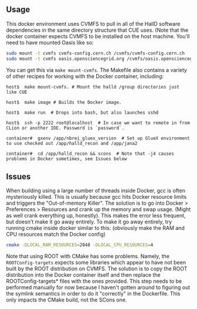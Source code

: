 
Usage
-----

This docker environment uses CVMFS to pull in all of the HallD software dependencies in the same directory structure that CUE uses. (Note that the docker container expects CVMFS to be installed on the host machine. You'll need to have mounted Oasis like so:

```bash
sudo mount -t cvmfs cvmfs-config.cern.ch /cvmfs/cvmfs-config.cern.ch
sudo mount -t cvmfs oasis.opensciencegrid.org /cvmfs/oasis.opensciencegrid.org
```

You can get this via `make mount-cvmfs`. The Makefile also contains a variety of other recipes for working with the Docker container, including:



```
host$  make mount-cvmfs. # Mount the halld /group directories just like CUE

host$  make image # Builds the Docker image. 

host$  make run  # Drops into bash, but also launches sshd

host$  ssh -p 2222 root@localhost  # In case we want to remote in from CLion or another IDE. Password is `password`.

container#  gxenv /app/nbrei_gluex_version  # Set up GlueX environment to use checked out /app/halld_recon and /app/jana2

container#  cd /app/halld_recon && scons  # Note that -j4 causes problems in Docker sometimes, see Issues below
```


Issues
------

When building using a large number of threads inside Docker, gcc is often mysteriously killed. This is usually because gcc hits Docker resource limits and triggers the "Out-of-memory Killer". The solution is to go into Docker > Preferences > Resources and crank up the memory and swap usage. (Might as well crank everything up, honestly). This makes the error less frequent, but doesn't make it go away entirely. To make it go away entirely, try running cmake inside docker similar to this: (obviously make the RAM and CPU resources match the Docker config)
```bash
cmake -DLOCAL_RAM_RESOURCES=2048 -DLOCAL_CPU_RESOURCES=4
```

Note that using ROOT with CMake has some problems. Namely, the `ROOTConfig-targets` expects some libraries which appear to have not been built by the ROOT distribution on CVMFS. The solution is to copy the ROOT distribution into the Docker container itself and then replace the ROOTConfig-targets* files with the ones provided. This step needs to be performed manually for now because I haven't gotten around to figuring out the symlink semantics in order to do it "correctly" in the Dockerfile. This only impacts the CMake build, not the SCons one.




